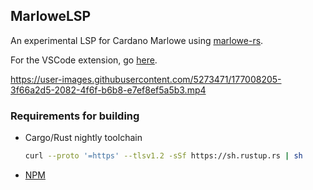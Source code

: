 ## MarloweLSP

An experimental LSP for Cardano Marlowe using [marlowe-rs](https://github.com/OlofBlomqvist/marlowe_rust).

For the VSCode extension, go [here](https://marketplace.visualstudio.com/items?itemName=OlofBlomqvist.marlowelsp).

https://user-images.githubusercontent.com/5273471/177008205-3f66a2d5-2082-4f6f-b6b8-e7ef8ef5a5b3.mp4


### Requirements for building

* Cargo/Rust nightly toolchain
   ```bash
   curl --proto '=https' --tlsv1.2 -sSf https://sh.rustup.rs | sh
   ```

* [NPM](https://www.npmjs.com/)




